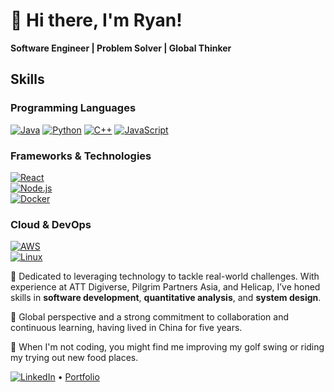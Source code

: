 # 👋 Hi there, I'm Ryan!
**Software Engineer | Problem Solver | Global Thinker**

## Skills

### Programming Languages
[![Java](https://img.shields.io/badge/Java-ED8B00?style=flat-square&logo=java&logoColor=white)](https://www.oracle.com/java/) 
[![Python](https://img.shields.io/badge/Python-3776AB?style=flat-square&logo=python&logoColor=white)](https://www.python.org/) 
[![C++](https://img.shields.io/badge/C++-00599C?style=flat-square&logo=cplusplus&logoColor=white)](https://isocpp.org/) 
[![JavaScript](https://img.shields.io/badge/JavaScript-F7DF1E?style=flat-square&logo=javascript&logoColor=black)](https://developer.mozilla.org/en-US/docs/Web/JavaScript)

### Frameworks & Technologies
[![React](https://img.shields.io/badge/React-61DAFB?style=flat-square&logo=react&logoColor=black)](https://reactjs.org/)  
[![Node.js](https://img.shields.io/badge/Node.js-339933?style=flat-square&logo=nodedotjs&logoColor=white)](https://nodejs.org/)  
[![Docker](https://img.shields.io/badge/Docker-2496ED?style=flat-square&logo=docker&logoColor=white)](https://www.docker.com/)

### Cloud & DevOps
[![AWS](https://img.shields.io/badge/AWS-232F3E?style=flat-square&logo=amazon-aws&logoColor=white)](https://aws.amazon.com/)  
[![Linux](https://img.shields.io/badge/Linux-FCC624?style=flat-square&logo=linux&logoColor=black)](https://www.linux.org/)

🔭 Dedicated to leveraging technology to tackle real-world challenges. With experience at ATT Digiverse, Pilgrim Partners Asia, and Helicap, I’ve honed skills in **software development**, **quantitative analysis**, and **system design**. 

🚀 Global perspective and a strong commitment to collaboration and continuous learning, having lived in China for five years. 

🌱 When I'm not coding, you might find me improving my golf swing or riding my trying out new food places.

<!-- Connect with me -->
[![LinkedIn](https://img.shields.io/badge/LinkedIn-0A66C2?style=flat-square&logo=linkedin&logoColor=white)](https://www.linkedin.com/in/ryanphoen) • [Portfolio](https://www.ryanphoen.com/)
